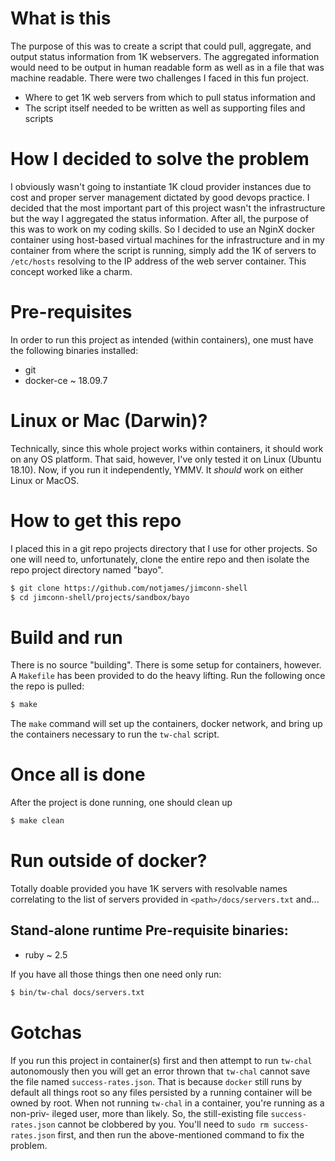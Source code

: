 # What is this
The purpose of this was to create a script that could pull, aggregate, and output
status information from 1K webservers. The aggregated information would need to
be output in human readable form as well as in a file that was machine readable.
There were two challenges I faced in this fun project.

  * Where to get 1K web servers from which to pull status information and
  * The script itself needed to be written as well as supporting files and scripts

# How I decided to solve the problem
I obviously wasn't going to instantiate 1K cloud provider instances due to cost and
proper server management dictated by good devops practice. I decided that
the most important part of this project wasn't the infrastructure but the
way I aggregated the status information. After all, the purpose of this was
to work on my coding skills. So I decided to use an NginX docker container
using host-based virtual machines for the infrastructure and in my container
from where the script is running, simply add the 1K of servers to `/etc/hosts`
resolving to the IP address of the web server container. This concept worked
like a charm.

# Pre-requisites
In order to run this project as intended (within containers), one must have
the following binaries installed:

  * git
  * docker-ce ~ 18.09.7

# Linux or Mac (Darwin)?
Technically, since this whole project works within containers, it should work
on any OS platform. That said, however, I've only tested it on Linux (Ubuntu
18.10). Now, if you run it independently, YMMV. It *should* work on either
Linux or MacOS.

# How to get this repo
I placed this in a git repo projects directory that I use for other projects.
So one will need to, unfortunately, clone the entire repo and then isolate the
repo project directory named "bayo".

```sh
$ git clone https://github.com/notjames/jimconn-shell
$ cd jimconn-shell/projects/sandbox/bayo
```

# Build and run
There is no source "building". There is some setup for containers, however. A
`Makefile` has been provided to do the heavy lifting. Run the following once
the repo is pulled:

```sh
$ make
```

The `make` command will set up the containers, docker network, and bring up the
containers necessary to run the `tw-chal` script.

# Once all is done
After the project is done running, one should clean up

```sh
$ make clean
```

# Run outside of docker?
Totally doable provided you have 1K servers with resolvable names correlating
to the list of servers provided in `<path>/docs/servers.txt` and...

## Stand-alone runtime Pre-requisite binaries:

  * ruby ~ 2.5

If you have all those things then one need only run:

```sh
$ bin/tw-chal docs/servers.txt
```

# Gotchas
If you run this project in container(s) first and then attempt to run `tw-chal`
autonomously then you will get an error thrown that `tw-chal` cannot save the
file named `success-rates.json`. That is because `docker` still runs by default
all things root so any files persisted by a running container will be owned by
root. When not running `tw-chal` in a container, you're running as a non-priv-
ileged user, more than likely. So, the still-existing file `success-rates.json`
cannot be clobbered by you. You'll need to `sudo rm success-rates.json` first,
and then run the above-mentioned command to fix the problem.
